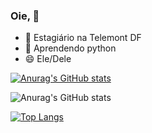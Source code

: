 ### Oie, 👋


- 🔭 Estagiário na Telemont DF
- 🌱 Aprendendo python
- 😄 Ele/Dele

[![Anurag's GitHub stats](https://github-readme-stats.vercel.app/api?username=brunomatsuda&show_&theme=merko)](https://github.com/anuraghazra/github-readme-stats)

![Anurag's GitHub stats](https://github-readme-stats.vercel.app/api?username=brunomatsuda&show_icons=true&theme=merko)

[![Top Langs](https://github-readme-stats.vercel.app/api/top-langs/?username=brunomatsuda&show_&theme=merko)](https://github.com/anuraghazra/github-readme-stats)


